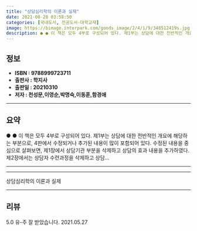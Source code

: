 ```yaml
---
title: "상담심리학의 이론과 실제"
date: 2021-08-28 03:58:50
categories: [국내도서, 전공도서-대학교재]
image: https://bimage.interpark.com/goods_image/2/4/1/9/348512419s.jpg
description: ● ● 이 책은 모두 4부로 구성되어 있다. 제1부는 상담에 대한 전반적인 개요에 해당하는 부분으로, 4판에서 수정되거나 추가된 내용이 많이 포함되어 있다. 수정된 내용을 중심으로 살펴보면, 제1장에서 상담기관 부분을 삭제하고 상담의 효과 내용을 추가하였다. 제2장에서는 상담자 수련
---
```


## **정보**

- **ISBN : 9788999723711**
- **출판사 : 학지사**
- **출판일 : 20210310**
- **저자 : 천성문,이영순,박명숙,이동훈,함경애**

------



## **요약**

●  ●  이 책은 모두 4부로 구성되어 있다. 제1부는 상담에 대한 전반적인 개요에 해당하는 부분으로, 4판에서 수정되거나 추가된 내용이 많이 포함되어 있다. 수정된 내용을 중심으로 살펴보면, 제1장에서 상담기관 부분을 삭제하고 상담의 효과 내용을 추가하였다. 제2장에서는 상담자 수련과정을 삭제하고 상담... 

------



------


상담심리학의 이론과 실제 

------


## **리뷰** 

5.0 유-주 잘 받았습니다. 2021.05.27 <br/>